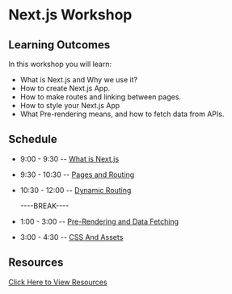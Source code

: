 # Next.js Workshop
## Learning Outcomes
In this workshop you will learn: 
- What is Next.js and Why we use it?
- How to create Next.js App.
- How to make routes and linking between pages.
- How to style your Next.js App
- What Pre-rendering means, and how to fetch data from APIs.
## Schedule
  
  - 9:00 - 9:30 -- [What is Next.js](./docs/What-is-Next-js.md)
  - 9:30 - 10:30 -- [Pages and Routing](./docs/Pages.md)
  - 10:30 - 12:00 -- [Dynamic Routing](./docs/Dynamic-Routing.md)
 
       ----BREAK---- 
     
  - 1:00 - 3:00  -- [Pre-Rendering and Data Fetching](./docs/rendering-and-Data-fetching.md)
  - 3:00 - 4:30  -- [CSS And Assets](./docs/css-and-Assets.md) 
  
## Resources
  [Click Here to View Resources](./docs/Resources.md)
